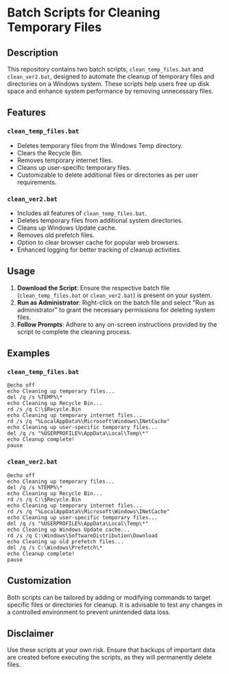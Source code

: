 # Batch Scripts for Cleaning Temporary Files

## Description

This repository contains two batch scripts, `clean_temp_files.bat` and `clean_ver2.bat`, designed to automate the cleanup of temporary files and directories on a Windows system. These scripts help users free up disk space and enhance system performance by removing unnecessary files.

## Features

### `clean_temp_files.bat`

- Deletes temporary files from the Windows Temp directory.
- Clears the Recycle Bin.
- Removes temporary internet files.
- Cleans up user-specific temporary files.
- Customizable to delete additional files or directories as per user requirements.

### `clean_ver2.bat`

- Includes all features of `clean_temp_files.bat`.
- Deletes temporary files from additional system directories.
- Cleans up Windows Update cache.
- Removes old prefetch files.
- Option to clear browser cache for popular web browsers.
- Enhanced logging for better tracking of cleanup activities.

## Usage

1. **Download the Script**: Ensure the respective batch file (`clean_temp_files.bat` or `clean_ver2.bat`) is present on your system.
2. **Run as Administrator**: Right-click on the batch file and select "Run as administrator" to grant the necessary permissions for deleting system files.
3. **Follow Prompts**: Adhere to any on-screen instructions provided by the script to complete the cleaning process.

## Examples

### `clean_temp_files.bat`

```batch
@echo off
echo Cleaning up temporary files...
del /q /s %TEMP%\*
echo Cleaning up Recycle Bin...
rd /s /q C:\$Recycle.Bin
echo Cleaning up temporary internet files...
rd /s /q "%LocalAppData%\Microsoft\Windows\INetCache"
echo Cleaning up user-specific temporary files...
del /q /s "%USERPROFILE%\AppData\Local\Temp\*"
echo Cleanup complete!
pause
```

### `clean_ver2.bat`

```batch
@echo off
echo Cleaning up temporary files...
del /q /s %TEMP%\*
echo Cleaning up Recycle Bin...
rd /s /q C:\$Recycle.Bin
echo Cleaning up temporary internet files...
rd /s /q "%LocalAppData%\Microsoft\Windows\INetCache"
echo Cleaning up user-specific temporary files...
del /q /s "%USERPROFILE%\AppData\Local\Temp\*"
echo Cleaning up Windows Update cache...
rd /s /q C:\Windows\SoftwareDistribution\Download
echo Cleaning up old prefetch files...
del /q /s C:\Windows\Prefetch\*
echo Cleanup complete!
pause
```

## Customization

Both scripts can be tailored by adding or modifying commands to target specific files or directories for cleanup. It is advisable to test any changes in a controlled environment to prevent unintended data loss.

## Disclaimer

Use these scripts at your own risk. Ensure that backups of important data are created before executing the scripts, as they will permanently delete files.
